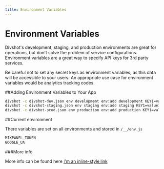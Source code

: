 ```yaml
---
title: Environment Variables
---
```


# Environment Variables

Divshot's development, staging, and production environments are great for operations, but don't solve the problem of service configurations. Environment variables are a great way to specify API keys for 3rd party services.

Be careful not to set any secret keys as environment variables, as this data will be accessible to your users. An appropriate use case for environment variables would be analytics tracking codes.

##Adding Environment Variables to Your App


```bash
divshot -c divshot-dev.json env development env:add development KEY1=value1 KEY2=value2
divshot -c divshot-staging.json env staging env:add staging KEY1=value1 KEY2=value2
divshot -c divshot-prod.json env production env:add production KEY1=value1 KEY2=value2
```

##Current environment 

There variables are set on all environments and stored in `/__/env.js`

```bash
MIXPANEL_TOKEN
GOOGLE_UA
```



###More info

More info can be found here [I'm an inline-style link](http://docs.divshot.com/guides/environment-variables)
